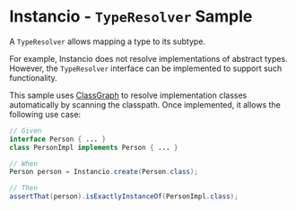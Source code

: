 # Instancio - `TypeResolver` Sample

A `TypeResolver` allows mapping a type to its subtype.

For example, Instancio does not resolve implementations of abstract types.
However, the `TypeResolver` interface can be implemented to support such functionality.

This sample uses [ClassGraph](https://github.com/classgraph/classgraph/) to resolve
implementation classes automatically by scanning the classpath. Once implemented,
it allows the following use case:


```java
// Given
interface Person { ... }
class PersonImpl implements Person { ... }

// When
Person person = Instancio.create(Person.class);

// Then
assertThat(person).isExactlyInstanceOf(PersonImpl.class);
```

